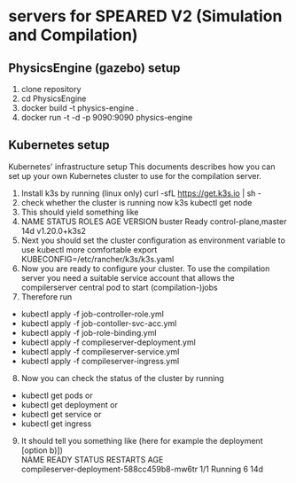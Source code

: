 # servers for SPEARED V2 (Simulation and Compilation)
## PhysicsEngine (gazebo) setup
1. clone repository 
2. cd PhysicsEngine
3. docker build -t physics-engine .
4. docker run -t -d -p 9090:9090 physics-engine

## Kubernetes setup
Kubernetes' infrastructure setup
This documents describes how you can set up your own Kubernetes cluster to use for the compilation server.
1.	Install k3s by running (linux only)
curl -sfL https://get.k3s.io | sh -
2.	check whether the cluster is running now
k3s kubectl get node
3.	This should yield something like 
4.	NAME     STATUS   ROLES                  AGE   VERSION
buster   Ready    control-plane,master   14d   v1.20.0+k3s2
5.	Next you should set the cluster configuration as environment variable to use kubectl more comfortable
export KUBECONFIG=/etc/rancher/k3s/k3s.yaml
6.	Now you are ready to configure your cluster. To use the compilation server you need a suitable service account that allows the compilerserver central pod to start (compilation-)jobs
7.	Therefore run
- kubectl apply -f job-controller-role.yml
- kubectl apply -f job-contoller-svc-acc.yml
- kubectl apply -f job-role-binding.yml
- kubectl apply -f compileserver-deployment.yml
- kubectl apply -f compileserver-service.yml
- kubectl apply -f compileserver-ingress.yml
8.	Now you can check the status of the cluster by running
 -	kubectl get pods
or
 -	kubectl get deployment
or
 -	kubectl get service
or
 -	kubectl get ingress
9.	It should tell you something like (here for example the deployment [option b)])  
NAME                                         READY   STATUS    RESTARTS   AGE  
compileserver-deployment-588cc459b8-mw6tr    1/1     Running   6          14d
